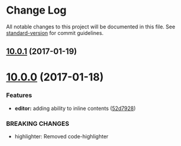 # Change Log

All notable changes to this project will be documented in this file. See [standard-version](https://github.com/conventional-changelog/standard-version) for commit guidelines.

<a name="10.0.1"></a>
## [10.0.1](https://github.com/swimlane/ngx-ui/compare/v10.0.0...v10.0.1) (2017-01-19)



<a name="10.0.0"></a>
# [10.0.0](https://github.com/swimlane/ngx-ui/compare/8.0.6...v10.0.0) (2017-01-18)


### Features

* **editor:** adding ability to inline contents ([52d7928](https://github.com/swimlane/ngx-ui/commit/52d7928))

### BREAKING CHANGES

* highlighter: Removed code-highlighter
